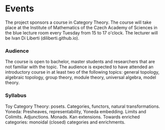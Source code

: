 # Events

The project sponsors a course in Category Theory. The course will take place at the Institute of Mathematics of the Czech Academy of Sciences in the blue lecture room every Tuesday from 15 to 17 o'clock. The lecturer will be Ivan Di Liberti (diliberti.github.io). 

[](https://diliberti.github.io/Teaching/Teaching%20CAS/CT/2020/CT2020.html)

### Audience
The course is open to bachelor, master students and researchers that are not familiar with the topic.
The audience is expected to have attended an introductory course in at least two of the following topics:
general topology, algebraic topology, group theory, module theory, universal algebra, model theory.

### Syllabus 
Toy Category Theory:
posets. Categories, functors, natural transformations.
Yoneda: Presheaves, representability, Yoneda embedding. Limits and Colimits.
Adjunctions. Monads. Kan extensions. Towards enriched categories: monoidal (closed) categories and enrichments.
